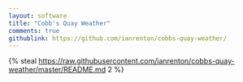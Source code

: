 ```yaml
---
layout: software
title: "Cobb's Quay Weather"
comments: true
githublink: https://github.com/ianrenton/cobbs-quay-weather/
---
```


{% steal https://raw.githubusercontent.com/ianrenton/cobbs-quay-weather/master/README.md 2 %}
